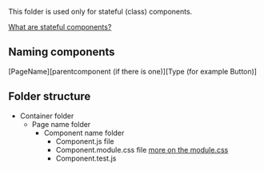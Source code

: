 This folder is used only for stateful (class) components.

[What are stateful components?](https://programmingwithmosh.com/react/react-functional-components/)

## Naming components

[PageName][parentcomponent (if there is one)][Type (for example Button)]

## Folder structure

- Container folder
  - Page name folder
    - Component name folder
      - Component.js file
      - Component.module.css file [more on the module.css](https://facebook.github.io/create-react-app/docs/adding-a-css-modules-stylesheet)
      - Component.test.js
